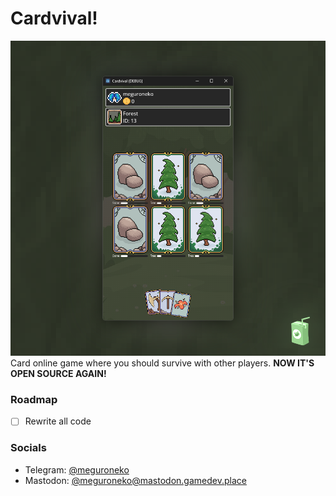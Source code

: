 # Сardvival!
![This game looks weird I know](https://github.com/meguroneko/cardvival/blob/stable/preview.png?raw=true)
Card online game where you should survive with other players. **NOW IT'S OPEN SOURCE AGAIN!**

### Roadmap
- [ ] Rewrite all code


### Socials
- Telegram: [@meguroneko](https://meguroneko.t.me)
- Mastodon: [@meguroneko@mastodon.gamedev.place](https://mastodon.gamedev.place/@meguroneko)
